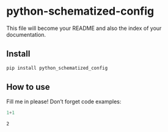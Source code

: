 python-schematized-config
================

<!-- WARNING: THIS FILE WAS AUTOGENERATED! DO NOT EDIT! -->

This file will become your README and also the index of your
documentation.

## Install

``` sh
pip install python_schematized_config
```

## How to use

Fill me in please! Don’t forget code examples:

``` python
1+1
```

    2
